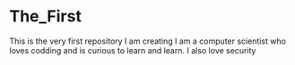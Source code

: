 # The_First
This is the very first repository I am creating
I am a computer scientist who loves codding and is curious to learn and learn. I also love security
